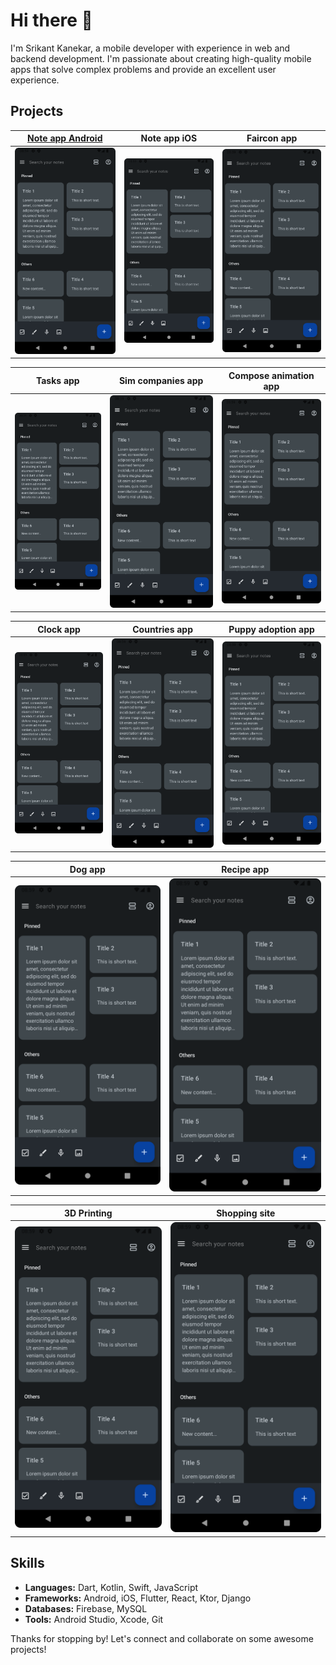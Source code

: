 # Hi there 👋

I'm Srikant Kanekar, a mobile developer with experience in web and backend development. I'm passionate about creating high-quality mobile apps that solve complex problems and provide an excellent user experience.

## Projects

| [Note app Android](https://github.com/SrikantKanekar/NoteApp-Android) | Note app iOS | Faircon app |
| :-------------: | :-------------: | :-------------: |
| [![Note app screenshot](https://github.com/SrikantKanekar/NoteApp-Android/blob/master/screenshots/notes_screen.png)](https://github.com/SrikantKanekar/NoteApp-Android) | ![Note app screenshot](https://github.com/SrikantKanekar/NoteApp-Android/blob/master/screenshots/notes_screen.png)     | ![Note app screenshot](https://github.com/SrikantKanekar/NoteApp-Android/blob/master/screenshots/notes_screen.png)     |

| Tasks app | Sim companies app | Compose animation app |
| :-------------: | :-------------: | :-------------: |
| ![Note app screenshot](https://github.com/SrikantKanekar/NoteApp-Android/blob/master/screenshots/notes_screen.png)     | ![Note app screenshot](https://github.com/SrikantKanekar/NoteApp-Android/blob/master/screenshots/notes_screen.png)     | ![Note app screenshot](https://github.com/SrikantKanekar/NoteApp-Android/blob/master/screenshots/notes_screen.png)     |

| Clock app | Countries app | Puppy adoption app |
| :-------------: | :-------------: | :-------------: |
| ![Note app screenshot](https://github.com/SrikantKanekar/NoteApp-Android/blob/master/screenshots/notes_screen.png)     | ![Note app screenshot](https://github.com/SrikantKanekar/NoteApp-Android/blob/master/screenshots/notes_screen.png)     | ![Note app screenshot](https://github.com/SrikantKanekar/NoteApp-Android/blob/master/screenshots/notes_screen.png)     |

| Dog app | Recipe app |
| :-------------: | :-------------: |
| ![Note app screenshot](https://github.com/SrikantKanekar/NoteApp-Android/blob/master/screenshots/notes_screen.png)     | ![Note app screenshot](https://github.com/SrikantKanekar/NoteApp-Android/blob/master/screenshots/notes_screen.png)     |

| 3D Printing | Shopping site |
| :-------------: | :-------------: |
| ![Note app screenshot](https://github.com/SrikantKanekar/NoteApp-Android/blob/master/screenshots/notes_screen.png)     | ![Note app screenshot](https://github.com/SrikantKanekar/NoteApp-Android/blob/master/screenshots/notes_screen.png)     |

## Skills

- **Languages:** Dart, Kotlin, Swift, JavaScript
- **Frameworks:** Android, iOS, Flutter, React, Ktor, Django
- **Databases:** Firebase, MySQL
- **Tools:** Android Studio, Xcode, Git

Thanks for stopping by! Let's connect and collaborate on some awesome projects!
